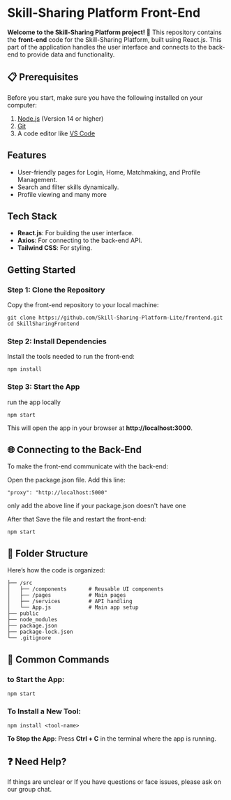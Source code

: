 # Skill-Sharing Platform Front-End

**Welcome to the Skill-Sharing Platform project! 🎉**
This repository contains the **front-end** code for the Skill-Sharing Platform, built using React.js. This part of the application handles the user interface and connects to the back-end to provide data and functionality.

## 📋 Prerequisites

Before you start, make sure you have the following installed on your computer:

1. [Node.js](https://nodejs.org) (Version 14 or higher)
2. [Git](https://git-scm.com/)
3. A code editor like [VS Code](https://code.visualstudio.com/)

## Features

- User-friendly pages for Login, Home, Matchmaking, and Profile Management.
- Search and filter skills dynamically.
- Profile viewing and many more

## Tech Stack

- **React.js**: For building the user interface.
- **Axios**: For connecting to the back-end API.
- **Tailwind CSS**: For styling.

## Getting Started

### Step 1: Clone the Repository

Copy the front-end repository to your local machine:

```
git clone https://github.com/Skill-Sharing-Platform-Lite/frontend.git
cd SkillSharingFrontend

```

### Step 2: Install Dependencies

Install the tools needed to run the front-end:

```
npm install
```

### Step 3: Start the App

run the app locally

```
npm start
```

This will open the app in your browser at **http://localhost:3000**.

## 🌐 Connecting to the Back-End

To make the front-end communicate with the back-end:

Open the package.json file.
Add this line:

```
"proxy": "http://localhost:5000"
```

only add the above line if your package.json doesn't have one

After that Save the file and restart the front-end:

```
npm start
```

## 📂 Folder Structure

Here’s how the code is organized:

```/frontend
├── /src
│   ├── /components       # Reusable UI components
│   ├── /pages            # Main pages
│   ├── /services         # API handling
│   └── App.js            # Main app setup
├── public
├── node_modules
├── package.json
├── package-lock.json
└── .gitignore
```

## 🔧 Common Commands

### to Start the App:

`npm start`

### To Install a New Tool:

`npm install <tool-name>`

**To Stop the App**: Press **Ctrl + C** in the terminal where the app is running.

## ❓ Need Help?

If things are unclear or If you have questions or face issues, please ask on our group chat.
